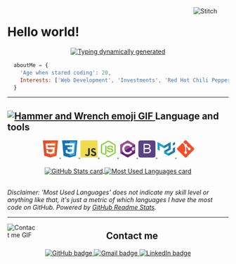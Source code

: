 <a href="https://en.wikipedia.org/wiki/Stitch_(Lilo_%26_Stitch)">
  <img align="right" alt="Stitch" src="https://media.giphy.com/media/zQZsoCpu3Ipq0/giphy.gif" width="80" />
</a>

<h1>Hello world!</h1>

<div align="center">
  <a href="https://gugadolzan.github.io/">
    <img alt="Typing dynamically generated" src="https://readme-typing-svg.herokuapp.com?color=67D2F0&size=24&center=true&vCenter=true&multiline=true&height=80&lines=My+name+is+Gustavo+Dolzan;but+you+can+call+me+Biza" />
  </a>
</div>

```javascript
  aboutMe = {
    'Age when stared coding': 20,
    Interests: ['Web Development', 'Investments', 'Red Hot Chili Peppers'],
  }
```

<hr />

<h2>
  <a href="https://github.com/gugadolzan#-language-and-tools">
    <img alt="Hammer and Wrench emoji GIF" src="https://media.giphy.com/media/jSKBmKkvo2dPQQtsR1/giphy.gif" width="40" />
  <a/> Language and tools
</h2>
<div align="center">
  <a href="https://developer.mozilla.org/en-US/docs/Glossary/HTML5">
    <img alt="HTML5 badge" src="https://raw.githubusercontent.com/devicons/devicon/9f4f5cdb393299a81125eb5127929ea7bfe42889/icons/html5/html5-original.svg" width="40px" />
  </a>
  <a href="https://developer.mozilla.org/en-US/docs/Web/CSS">
    <img alt="CSS3 badge" src="https://raw.githubusercontent.com/devicons/devicon/9f4f5cdb393299a81125eb5127929ea7bfe42889/icons/css3/css3-original.svg" width="40px" />
  </a>
  <a href="https://developer.mozilla.org/en-US/docs/Web/JavaScript">
    <img alt="Javascript badge" src="https://raw.githubusercontent.com/devicons/devicon/9f4f5cdb393299a81125eb5127929ea7bfe42889/icons/javascript/javascript-original.svg" width="40px" />
  </a>
  <a href="https://nodejs.org/en/docs/">
    <img alt="Node.js badge" src="https://raw.githubusercontent.com/devicons/devicon/9f4f5cdb393299a81125eb5127929ea7bfe42889/icons/nodejs/nodejs-original.svg" width="40px" />
  </a>
  <a href="https://docs.microsoft.com/en-us/dotnet/csharp">
    <img alt="C# badge" src="https://github.com/devicons/devicon/blob/master/icons/csharp/csharp-original.svg" width="40px" />
  </a>
  <a href="https://getbootstrap.com/docs/4.1/getting-started/introduction">
    <img alt="Bootstrap badge" src="https://raw.githubusercontent.com/devicons/devicon/9f4f5cdb393299a81125eb5127929ea7bfe42889/icons/bootstrap/bootstrap-plain.svg" width="40px" />
  </a>
  <a href="https://material-ui.com">
    <img alt="Material-UI badge" src="https://raw.githubusercontent.com/devicons/devicon/9f4f5cdb393299a81125eb5127929ea7bfe42889/icons/materialui/materialui-original.svg" width="40px" />
  </a>
  <a href="https://git-scm.com/doc">
    <img alt="Git badge" src="https://raw.githubusercontent.com/devicons/devicon/9f4f5cdb393299a81125eb5127929ea7bfe42889/icons/git/git-original.svg" width="40px" >
  </a>
</div>

<br />

<div align="center">
  <a href="https://github.com/gugadolzan">
    <img alt="GitHub Stats card" align="center" height="180em" src="https://github-readme-stats.vercel.app/api?username=gugadolzan&count_private=true&custom_title=GitHub Stats&hide=issues&hide_rank=true&include_all_commits=true&show_icons=true&theme=react" />
  </a>
  <a href="https://github.com/gugadolzan">
    <img alt="Most Used Languages card" align="center" height="180em" src="https://github-readme-stats.vercel.app/api/top-langs/?username=gugadolzan&layout=compact&theme=react" />
  </a>
</div>

<br />

<i>Disclaimer: 'Most Used Languages' does not indicate my skill level or anything like that, it's just a metric of which languages I have the most code on GitHub. Powered by [GitHub Readme Stats](https://github.com/anuraghazra/github-readme-stats).</i>

<hr />

<a href="https://github.com/gugadolzan#contact-me">
  <img alt="Contact me GIF" align="left" src="https://media.giphy.com/media/GbxZdp9V9TojWhTFeK/giphy.gif" width="64" />
</a>

<div align="center">
  <h2>Contact me</h2>
  <a href="https://github.com/gugadolzan">
    <img alt="GitHub badge" src="https://img.shields.io/badge/GitHub-100000?style=for-the-badge&logo=github&logoColor=white" />
  </a>
  <a href="mailto:gudolzan@gmail.com">
    <img alt="Gmail badge" src="https://img.shields.io/badge/Gmail-D14836?style=for-the-badge&logo=gmail&logoColor=white" />
  </a>
  <a href="https://www.linkedin.com/in/gustavo-dolzan/">
    <img alt="LinkedIn badge" src="https://img.shields.io/badge/LinkedIn-0077B5?style=for-the-badge&logo=linkedin&logoColor=white" />
  </a>
</div>
